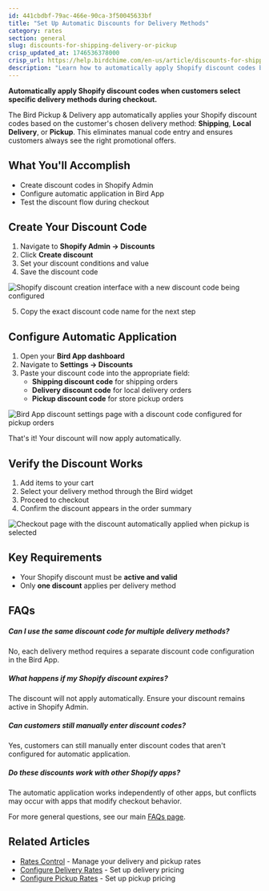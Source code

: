 ```yaml
---
id: 441cbdbf-79ac-466e-90ca-3f50045633bf
title: "Set Up Automatic Discounts for Delivery Methods"
category: rates
section: general
slug: discounts-for-shipping-delivery-or-pickup
crisp_updated_at: 1746536378000
crisp_url: https://help.birdchime.com/en-us/article/discounts-for-shipping-delivery-or-pickup-5tl3ts/
description: "Learn how to automatically apply Shopify discount codes based on delivery method selection in Bird Pickup & Delivery"
---
```


**Automatically apply Shopify discount codes when customers select specific delivery methods during checkout.**

The Bird Pickup & Delivery app automatically applies your Shopify discount codes based on the customer's chosen delivery method: **Shipping**, **Local Delivery**, or **Pickup**. This eliminates manual code entry and ensures customers always see the right promotional offers.

## What You'll Accomplish

- Create discount codes in Shopify Admin
- Configure automatic application in Bird App
- Test the discount flow during checkout

## Create Your Discount Code

1. Navigate to **Shopify Admin → Discounts**
2. Click **Create discount**
3. Set your discount conditions and value
4. Save the discount code

![Shopify discount creation interface with a new discount code being configured](https://storage.crisp.chat/users/helpdesk/website/-/c/a/8/2/ca826b447482b000/image-21_owyiv7.png)

5. Copy the exact discount code name for the next step

## Configure Automatic Application

1. Open your **Bird App dashboard**
2. Navigate to **Settings → Discounts**
3. Paste your discount code into the appropriate field:
   - **Shipping discount code** for shipping orders
   - **Delivery discount code** for local delivery orders  
   - **Pickup discount code** for store pickup orders

![Bird App discount settings page with a discount code configured for pickup orders](https://storage.crisp.chat/users/helpdesk/website/-/c/a/8/2/ca826b447482b000/image-22-1_ztnk8t.png)

That's it! Your discount will now apply automatically.

## Verify the Discount Works

1. Add items to your cart
2. Select your delivery method through the Bird widget
3. Proceed to checkout
4. Confirm the discount appears in the order summary

![Checkout page with the discount automatically applied when pickup is selected](https://storage.crisp.chat/users/helpdesk/website/-/c/a/8/2/ca826b447482b000/image-23_e88uby.png)

## Key Requirements

- Your Shopify discount must be **active and valid**
- Only **one discount** applies per delivery method

## FAQs

##### Can I use the same discount code for multiple delivery methods?
No, each delivery method requires a separate discount code configuration in the Bird App.

##### What happens if my Shopify discount expires?
The discount will not apply automatically. Ensure your discount remains active in Shopify Admin.

##### Can customers still manually enter discount codes?
Yes, customers can still manually enter discount codes that aren't configured for automatic application.

##### Do these discounts work with other Shopify apps?
The automatic application works independently of other apps, but conflicts may occur with apps that modify checkout behavior.

For more general questions, see our main [FAQs page](https://help.birdchime.com/en-us/category/faqs-1ygmxau/).

## Related Articles

- [Rates Control](https://help.birdchime.com/en-us/article/rates-control-jjcrrp/) - Manage your delivery and pickup rates
- [Configure Delivery Rates](https://help.birdchime.com/en-us/article/configure-delivery-rates-1xbrder/) - Set up delivery pricing
- [Configure Pickup Rates](https://help.birdchime.com/en-us/article/configure-pickup-rates-1n7gumb/) - Set up pickup pricing
